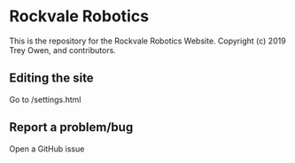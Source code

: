 # Rockvale Robotics
This is the repository for the Rockvale Robotics Website.
Copyright (c) 2019 Trey Owen, and contributors.
## Editing the site
Go to /settings.html
## Report a problem/bug
Open a GitHub issue
 

